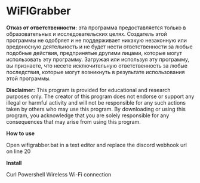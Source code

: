 # WiFIGrabber

**Отказ от ответственности:** эта программа предоставляется только в образовательных и исследовательских целях. Создатель этой программы не одобряет и не поддерживает никакую незаконную или вредоносную деятельность и не будет нести ответственности за любые подобные действия, предпринятые другими лицами, которые могут использовать эту программу. Загружая или используя эту программу, вы признаете, что несете исключительную ответственность за любые последствия, которые могут возникнуть в результате использования этой программы.

**Disclaimer:** This program is provided for educational and research purposes only. The creator of this program does not endorse or support any illegal or harmful activity and will not be responsible for any such actions taken by others who may use this program. By downloading or using this program, you acknowledge that you are solely responsible for any consequences that may arise from using this program.

**How to use**

Open wifigrabber.bat in a text editor and replace the discord webhook url on line 20

**Install**

Curl 
Powershell
Wireless Wi-Fi connection 
